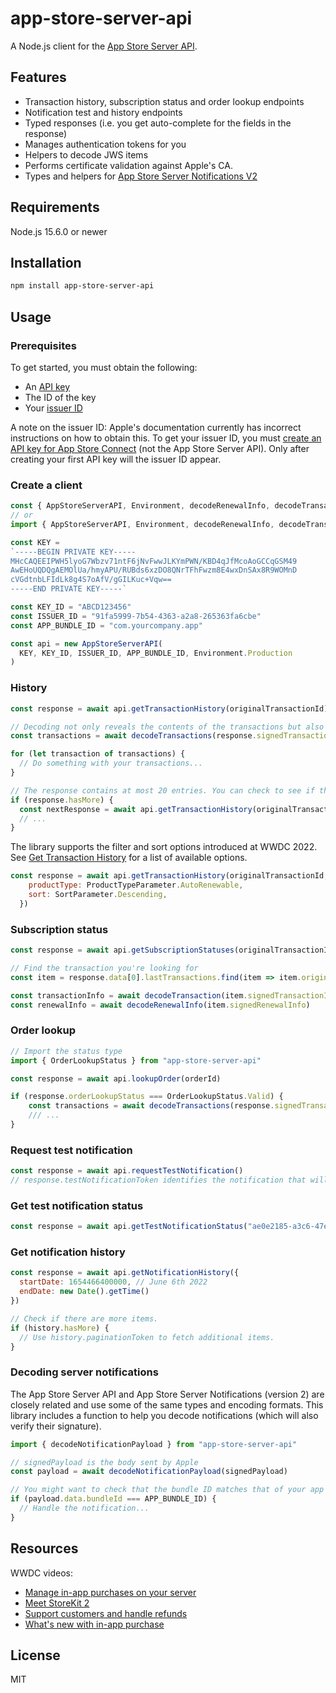# app-store-server-api
A Node.js client for the [App Store Server API](https://developer.apple.com/documentation/appstoreserverapi).

## Features
- Transaction history, subscription status and order lookup endpoints
- Notification test and history endpoints
- Typed responses (i.e. you get auto-complete for the fields in the response)
- Manages authentication tokens for you
- Helpers to decode JWS items
- Performs certificate validation against Apple's CA.
- Types and helpers for [App Store Server Notifications V2](https://developer.apple.com/documentation/appstoreservernotifications)

## Requirements
Node.js 15.6.0 or newer

## Installation
```bash
npm install app-store-server-api
```

## Usage
### Prerequisites
To get started, you must obtain the following:
- An [API key](https://developer.apple.com/documentation/appstoreserverapi/creating_api_keys_to_use_with_the_app_store_server_api)
- The ID of the key
- Your [issuer ID](https://developer.apple.com/documentation/appstoreserverapi/generating_tokens_for_api_requests)

A note on the issuer ID:
Apple's documentation currently has incorrect instructions on how to obtain this.
To get your issuer ID, you must [create an API key for App Store Connect](https://developer.apple.com/documentation/appstoreconnectapi/creating_api_keys_for_app_store_connect_api) (not the App Store Server API). Only after creating your first API key will the issuer ID appear.

### Create a client
```javascript
const { AppStoreServerAPI, Environment, decodeRenewalInfo, decodeTransaction, decodeTransactions } = require("app-store-server-api")
// or
import { AppStoreServerAPI, Environment, decodeRenewalInfo, decodeTransaction, decodeTransactions } from "app-store-server-api"

const KEY = 
`-----BEGIN PRIVATE KEY-----
MHcCAQEEIPWH5lyoG7Wbzv71ntF6jNvFwwJLKYmPWN/KBD4qJfMcoAoGCCqGSM49
AwEHoUQDQgAEMOlUa/hmyAPU/RUBds6xzDO8QNrTFhFwzm8E4wxDnSAx8R9WOMnD
cVGdtnbLFIdLk8g4S7oAfV/gGILKuc+Vqw==
-----END PRIVATE KEY-----`

const KEY_ID = "ABCD123456"
const ISSUER_ID = "91fa5999-7b54-4363-a2a8-265363fa6cbe"
const APP_BUNDLE_ID = "com.yourcompany.app"

const api = new AppStoreServerAPI(
  KEY, KEY_ID, ISSUER_ID, APP_BUNDLE_ID, Environment.Production
)
```

### History
```javascript
const response = await api.getTransactionHistory(originalTransactionId)

// Decoding not only reveals the contents of the transactions but also verifies that they were signed by Apple.
const transactions = await decodeTransactions(response.signedTransactions)

for (let transaction of transactions) {
  // Do something with your transactions...
}

// The response contains at most 20 entries. You can check to see if there are more.
if (response.hasMore) {
  const nextResponse = await api.getTransactionHistory(originalTransactionId, { revision: response.revision })
  // ...
}
```

The library supports the filter and sort options introduced at WWDC 2022.
See [Get Transaction History](https://developer.apple.com/documentation/appstoreserverapi/get_transaction_history) for a list of available options.
```javascript
const response = await api.getTransactionHistory(originalTransactionId, {
    productType: ProductTypeParameter.AutoRenewable,
    sort: SortParameter.Descending,
  })
```


### Subscription status
```javascript
const response = await api.getSubscriptionStatuses(originalTransactionId)

// Find the transaction you're looking for
const item = response.data[0].lastTransactions.find(item => item.originalTransactionId === originalTransactionId)

const transactionInfo = await decodeTransaction(item.signedTransactionInfo)
const renewalInfo = await decodeRenewalInfo(item.signedRenewalInfo)
```

### Order lookup
```javascript
// Import the status type
import { OrderLookupStatus } from "app-store-server-api"

const response = await api.lookupOrder(orderId)

if (response.orderLookupStatus === OrderLookupStatus.Valid) {
    const transactions = await decodeTransactions(response.signedTransactions)
    /// ...
}
```

### Request test notification
```javascript
const response = await api.requestTestNotification()
// response.testNotificationToken identifies the notification that will be sent.
```

### Get test notification status
```javascript
const response = await api.getTestNotificationStatus("ae0e2185-a3c6-47e4-b41a-6ef4bc86314e_1656062546521")
```

### Get notification history
```javascript
const response = await api.getNotificationHistory({
  startDate: 1654466400000, // June 6th 2022
  endDate: new Date().getTime()
})

// Check if there are more items.
if (history.hasMore) {
  // Use history.paginationToken to fetch additional items.
}
```

### Decoding server notifications
The App Store Server API and App Store Server Notifications (version 2) are closely related and use some of the same types and encoding formats. This library includes a function to help you decode notifications (which will also verify their signature).

```javascript
import { decodeNotificationPayload } from "app-store-server-api"

// signedPayload is the body sent by Apple
const payload = await decodeNotificationPayload(signedPayload)

// You might want to check that the bundle ID matches that of your app
if (payload.data.bundleId === APP_BUNDLE_ID) {
  // Handle the notification...
}
```

## Resources
WWDC videos:
- [Manage in-app purchases on your server](https://developer.apple.com/videos/play/wwdc2021/10174/)
- [Meet StoreKit 2](https://developer.apple.com/videos/play/wwdc2021/10114/)
- [Support customers and handle refunds](https://developer.apple.com/videos/play/wwdc2021/10175/)
- [What's new with in-app purchase](https://developer.apple.com/videos/play/wwdc2022/10007/)

## License
MIT
